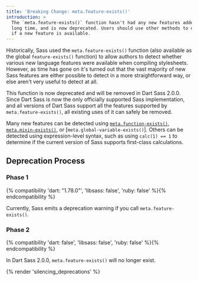 ```yaml
---
title: 'Breaking Change: meta.feature-exists()'
introduction: >
  The `meta.feature-exists()` function hasn't had any new features added in a
  long time, and is now deprecated. Users should use other methods to determine
  if a new feature is available.
---
```


Historically, Sass used the `meta.feature-exists()` function (also available as
the global `feature-exists()` function) to allow authors to detect whether
various new language features were available when compiling stylesheets.
However, as time has gone on it's turned out that the vast majority of new Sass
features are either possible to detect in a more straightforward way, or else
aren't very useful to detect at all.


This function is now deprecated and will be removed in Dart Sass 2.0.0. Since
Dart Sass is now the only officially supported Sass implementation, and all
versions of Dart Sass support all the features supported by
`meta.feature-exists()`, all existing uses of it can safely be removed.

Many new features can be detected using [`meta.function-exists()`],
[`meta.mixin-exists()`], or [`meta.global-variable-exists()`]. Others can be
detected using expression-level syntax, such as using `calc(1) == 1` to
determine if the current version of Sass supports first-class calculations.

[`meta.function-exists()`]: /documentation/modules/meta#function-exists
[`meta.mixin-exists()`]: /documentation/modules/meta#mixin-exists
[`meta.variable-exists()`]: /documentation/modules/meta#variable-exists

## Deprecation Process

### Phase 1

{% compatibility 'dart: "1.78.0"', 'libsass: false', 'ruby: false' %}{% endcompatibility %}

Currently, Sass emits a deprecation warning if you call `meta.feature-exists()`.

### Phase 2

{% compatibility 'dart: false', 'libsass: false', 'ruby: false' %}{% endcompatibility %}

In Dart Sass 2.0.0, `meta.feature-exists()` will no longer exist.

{% render 'silencing_deprecations' %}
